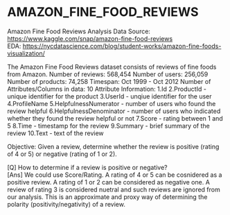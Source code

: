 # AMAZON_FINE_FOOD_REVIEWS
Amazon Fine Food Reviews Analysis Data Source: https://www.kaggle.com/snap/amazon-fine-food-reviews  
EDA: https://nycdatascience.com/blog/student-works/amazon-fine-foods-visualization/  

The Amazon Fine Food Reviews dataset consists of reviews of fine foods from Amazon.
Number of reviews: 568,454
Number of users: 256,059
Number of products: 74,258 
Timespan: Oct 1999 - Oct 2012 
Number of Attributes/Columns in data: 10 
Attribute Information: 
1.Id
2.ProductId - unique identifier for the product 
3.UserId - unqiue identifier for the user
4.ProfileName 
5.HelpfulnessNumerator - number of users who found the review helpful
6.HelpfulnessDenominator - number of users who indicated whether they found the review helpful or not 
7.Score - rating between 1 and 5 
8.Time - timestamp for the review 
9.Summary - brief summary of the review
10.Text - text of the review 

Objective: Given a review, determine whether the review is positive (rating of 4 or 5) or negative (rating of 1 or 2).   

[Q] How to determine if a review is positive or negative?  
[Ans] We could use Score/Rating. A rating of 4 or 5 can be cosnidered as a positive review. A rating of 1 or 2 can be considered as negative one. A review of rating 3 is considered nuetral and such reviews are ignored from our analysis. This is an approximate and proxy way of determining the polarity (positivity/negativity) of a review.
